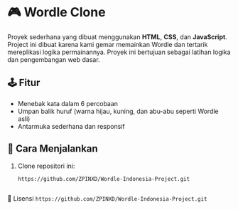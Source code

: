 # 🎮 Wordle Clone

Proyek sederhana yang dibuat menggunakan **HTML**, **CSS**, dan **JavaScript**.  
Project ini dibuat karena kami gemar memainkan Wordle dan tertarik mereplikasi logika permainannya. Proyek ini bertujuan sebagai latihan logika dan pengembangan web dasar.

## 🕹️ Fitur
- Menebak kata dalam 6 percobaan
- Umpan balik huruf (warna hijau, kuning, dan abu-abu seperti Wordle asli)
- Antarmuka sederhana dan responsif

## 🚀 Cara Menjalankan
1. Clone repositori ini:
   ```bash
   https://github.com/ZPINXD/Wordle-Indonesia-Project.git



📄 Lisensi
`https://github.com/ZPINXD/Wordle-Indonesia-Project.git`

